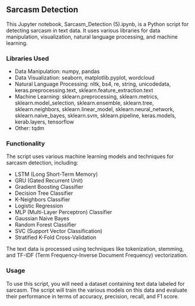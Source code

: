## Sarcasm Detection ##

This Jupyter notebook, Sarcasm_Detection (5).ipynb, is a Python script for detecting sarcasm in text data. 
It uses various libraries for data manipulation, visualization, natural language processing, and machine learning.

### Libraries Used ###
* Data Manipulation: numpy, pandas
* Data Visualization: seaborn, matplotlib.pyplot, wordcloud
* Natural Language Processing: nltk, bs4, re, string, unicodedata, keras.preprocessing.text, sklearn.feature_extraction.text
* Machine Learning: sklearn.preprocessing, sklearn.metrics, sklearn.model_selection, sklearn.ensemble, sklearn.tree, sklearn.neighbors, sklearn.linear_model, sklearn.neural_network, sklearn.naive_bayes, sklearn.svm, sklearn.pipeline, keras.models, kerab.layers, tensorflow
* Other: tqdm


### Functionality ###
The script uses various machine learning models and techniques for sarcasm detection, including:
* LSTM (Long Short-Term Memory)
* GRU (Gated Recurrent Unit)
* Gradient Boosting Classifier
* Decision Tree Classifier
* K-Neighbors Classifier
* Logistic Regression
* MLP (Multi-Layer Perceptron) Classifier
* Gaussian Naive Bayes
* Random Forest Classifier
* SVC (Support Vector Classification)
* Stratified K-Fold Cross-Validation
  
The text data is processed using techniques like tokenization, stemming, and TF-IDF (Term Frequency-Inverse Document Frequency) vectorization.

### Usage ###
To use this script, you will need a dataset containing text data labeled for sarcasm. The script will train the various models on this data and evaluate their performance in terms of accuracy, precision, recall, and F1 score.


